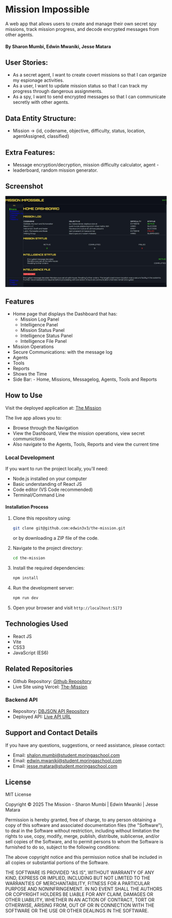# Mission Impossible
A web app that allows users to create and manage their own secret spy missions, track mission progress, and decode encrypted messages from other agents.

#### By **Sharon Mumbi, Edwin Mwaniki, Jesse Matara**


## User Stories:

- As a secret agent, I want to create covert missions so that I can organize my espionage activities.
- As a user, I want to update mission status so that I can track my progress through dangerous assignments.
- As a spy, I want to send encrypted messages so that I can communicate secretly with other agents.

## Data Entity Structure:
- Mission -> {id, codename, objective, difficulty, status, location, agentAssigned, classified}
## Extra Features:
- Message encryption/decryption, mission difficulty calculator, agent -
- leaderboard, random mission generator.

## Screenshot

![The-Mission Screenshot](./the-mission-screenshot.jpg)

## Features

- Home page that displays the Dashboard that has:
    - Mission Log Panel
    - Intelligence Panel
    - Mission Status Panel
    - Intelligence Status Panel
    - Intelligence File Panel
- Mission Operations
- Secure Communications: with the message log
- Agents
- Tools
- Reports
- Shows the Time
- Side Bar: - Home, Missions, Messagelog, Agents, Tools and Reports

## How to Use

Visit the deployed application at: [The Mission](https://the-mission.vercel.app/home)

The live app allows you to:

- Browse through the Navigation
- View the Dashboard, View the mission operations, view secret communictions
- Also navigate to the Agents, Tools, Reports and view the current time

  
### Local Development

If you want to run the project locally, you'll need:

- Node.js installed on your computer
- Basic understanding of React JS
- Code editor (VS Code recommended)
- Terminal/Command Line

#### Installation Process

1. Clone this repository using:

   ```bash
   git clone git@github.com:edwin3v3/the-mission.git
   ```

   or by downloading a ZIP file of the code.

2. Navigate to the project directory:

   ```bash
   cd the-mission
   ```

3. Install the required dependencies:

   ```bash
   npm install
   ```

4. Run the development server:

   ```bash
   npm run dev
   ```

5. Open your browser and visit `http://localhost:5173`

## Technologies Used

- React JS
- Vite
- CSS3
- JavaScript (ES6)

## Related Repositories

- Github Repository: [Github Repository](https://github.com/edwin3v3/the-mission)
- Live Site using Vercel: [The-Mission](https://the-mission.vercel.app/home)

### Backend API

- Repository: [DBJSON API Repository](https://github.com/edwin3v3/mission-server/tree/main)
- Deployed API: [Live API URL](https://mission-server.onrender.com/missions)

## Support and Contact Details

If you have any questions, suggestions, or need assistance, please contact:

- Email: <shalon.mumbi@student.moringaschool.com>
- Email: <edwin.mwaniki@student.moringaschool.com>
- Email: <jesse.matara@student.moringaschool.com>

## License

MIT License

Copyright &copy; 2025 The Mission - Sharon Mumbi | Edwin Mwaniki | Jesse Matara

Permission is hereby granted, free of charge, to any person obtaining a copy of this software and associated documentation files (the "Software"), to deal in the Software without restriction, including without limitation the rights to use, copy, modify, merge, publish, distribute, sublicense, and/or sell copies of the Software, and to permit persons to whom the Software is furnished to do so, subject to the following conditions:

The above copyright notice and this permission notice shall be included in all copies or substantial portions of the Software.

THE SOFTWARE IS PROVIDED "AS IS", WITHOUT WARRANTY OF ANY KIND, EXPRESS OR IMPLIED, INCLUDING BUT NOT LIMITED TO THE WARRANTIES OF MERCHANTABILITY, FITNESS FOR A PARTICULAR PURPOSE AND NONINFRINGEMENT. IN NO EVENT SHALL THE AUTHORS OR COPYRIGHT HOLDERS BE LIABLE FOR ANY CLAIM, DAMAGES OR OTHER LIABILITY, WHETHER IN AN ACTION OF CONTRACT, TORT OR OTHERWISE, ARISING FROM, OUT OF OR IN CONNECTION WITH THE SOFTWARE OR THE USE OR OTHER DEALINGS IN THE SOFTWARE.
